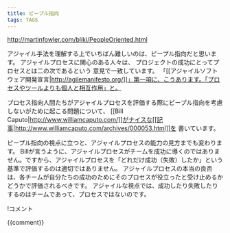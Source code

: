 ```yaml
---
title: ピープル指向
tags: TAGS
---
```


http://martinfowler.com/bliki/PeopleOriented.html

アジャイル手法を理解する上でいちばん難しいのは、ピープル指向だと思います。
アジャイルプロセスに関心のある人々は、
プロジェクトの成功にとってプロセスとは二の次であるという
意見で一致しています。
「[[アジャイルソフトウェア開発宣言|http://agilemanifesto.org/]]」第一項に、こうあります。「プロセスやツールよりも個人と相互作用」と。

プロセス指向人間たちがアジャイルプロセスを評価する際にピープル指向を考慮しないがために起こる問題について、
[[Bill Caputo|http://www.williamcaputo.com/]]がナイスな[[記事|http://www.williamcaputo.com/archives/000053.html]]を
書いています。

ピープル指向の視点に立つと、アジャイルプロセスの能力の見方までも変わります。
Billが言うように、アジャイルプロセスがチームを成功に導くのではありません。ですから、アジャイルプロセスを「どれだけ成功（失敗）したか」という基準で評価するのは適切ではありません。
アジャイルプロセスの本当の良否は、各チームが自分たちの成功のためにそのプロセスが役立ったと受け止めるかどうかで評価されるべきです。
アジャイルな視点では、成功したり失敗したりするのはチームであって、プロセスではないのです。

!コメント

{{comment}}

